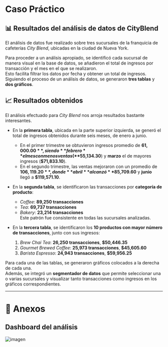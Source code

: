 # Caso Práctico  
## 📊 Resultados del análisis de datos de CityBlend

El análisis de datos fue realizado sobre tres sucursales de la franquicia de cafeterías _City Blend_, ubicadas en la ciudad de Nueva York.  

Para proceder a un análisis apropiado, se identificó cada sucursal de manera visual en la base de datos, se añadieron el total de ingresos por transacción y el mes en el que se realizaron.  
Esto facilita filtrar los datos por fecha y obtener un total de ingresos.  
Siguiendo el proceso de un análisis de datos, se generaron **tres tablas** y **dos gráficos**.

## 📈 Resultados obtenidos

El análisis efectuado para _City Blend_ nos arroja resultados bastante interesantes.

- En la **primera tabla**, ubicada en la parte superior izquierda, se generó el total de ingresos obtenidos durante seis meses, de enero a junio.  
  - En el primer trimestre se obtuvieron ingresos promedio de **$61,000.00**, siendo **febrero** el mes con menos ventas (**$55,134.30**) y **marzo** el de mayores ingresos (**$71,833.10**).
  - En el segundo trimestre, las ventas mejoraron con un promedio de **$106,119.20**, donde **abril** alcanzó **$85,709.60** y **junio** llegó a **$119,571.10**.

- En la **segunda tabla**, se identificaron las transacciones por **categoría de producto**:
  - _Coffee_: **89,250 transacciones**  
  - _Tea_: **69,737 transacciones**  
  - _Bakery_: **23,214 transacciones**  
  Este patrón fue consistente en todas las sucursales analizadas.

- En la **tercera tabla**, se identificaron los **10 productos con mayor número de transacciones**, junto con sus ingresos:
  1. _Brew Chai Tea_: **26,250 transacciones**, **$50,446.35**
  2. _Gourmet Brewed Coffee_: **25,973 transacciones**, **$45,605.60**
  3. _Barista Espresso_: **24,943 transacciones**, **$59,956.25**

Para cada una de las tablas, se generaron gráficos colocados a la derecha de cada una.  
Además, se integró un **segmentador de datos** que permite seleccionar una o varias sucursales y visualizar tanto transacciones como ingresos en los gráficos correspondientes.

---

# 📎 Anexos  
## Dashboard del análisis  
![imagen](https://github.com/user-attachments/assets/216a3dd3-73d3-497a-8255-d250550a6c58)
